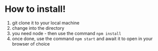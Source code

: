 # How to install!
1. git clone it to your local machine
1. change into the directory
1. you need node - then use the command `npm install`
1. once done, use the command `npm start` and await it to open in your browser of choice
